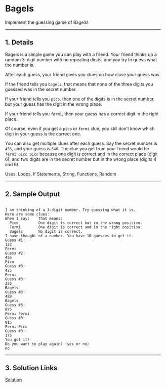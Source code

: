 # Bagels

Implement the guessing game of Bagels!

---

## 1. Details

Bagels is a simple game you can play with a friend. Your friend thinks up a random 3-digit number with no repeating digits, and you try to guess what the number is.

After each guess, your friend gives you clues on how close your guess was. 

If the friend tells you `bagels`, that means that none of the three digits you guessed was in the secret number.

If your friend tells you `pico`, then one of the digits is in the secret number, but your guess has the digit in the wrong place.

If your friend tells you `fermi`, then your guess has a correct digit in the right place.

Of course, even if you get a `pico` or `fermi` clue, you still don't know which digit in your guess is the correct one.

You can also get multiple clues after each guess. Say the secret number is `456`, and your guess is `546`. The clue you get from your friend would be `fermi pico pico` because one digit is correct and in the correct place (digit 6), and two digits are in the secret number but in the wrong place (digits 4 and 6).

Uses: Loops, If Statements, String, Functions, Random

---

## 2. Sample Output

```

I am thinking of a 3-digit number. Try guessing what it is.
Here are some clues:
When I say:    That means:
  Pico         One digit is correct but in the wrong position.
  Fermi        One digit is correct and in the right position.
  Bagels       No digit is correct.
I have thought of a number. You have 10 guesses to get it.
Guess #1:
123
Fermi
Guess #2:
456
Pico
Guess #3:
425
Fermi
Guess #3:
326
Bagels
Guess #3:
489
Bagels
Guess #3:
075
Fermi Fermi
Guess #3:
015
Fermi Pico
Guess #3:
175
You got it!
Do you want to play again? (yes or no)
no
```

---

## 3. Solution Links
[Solution](./solution.py)
